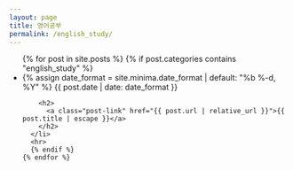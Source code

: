 ```yaml
---
layout: page
title: 영어공부
permalink: /english_study/
---
```


  <ul class="post-list">
    {% for post in site.posts %}
      {% if post.categories contains "english_study" %}
      <li>
        {% assign date_format = site.minima.date_format | default: "%b %-d, %Y" %}
        <span class="post-meta">{{ post.date | date: date_format }}</span>

        <h2>
          <a class="post-link" href="{{ post.url | relative_url }}">{{ post.title | escape }}</a>
        </h2>
      </li>
      <hr>
      {% endif %}
    {% endfor %}
  </ul>